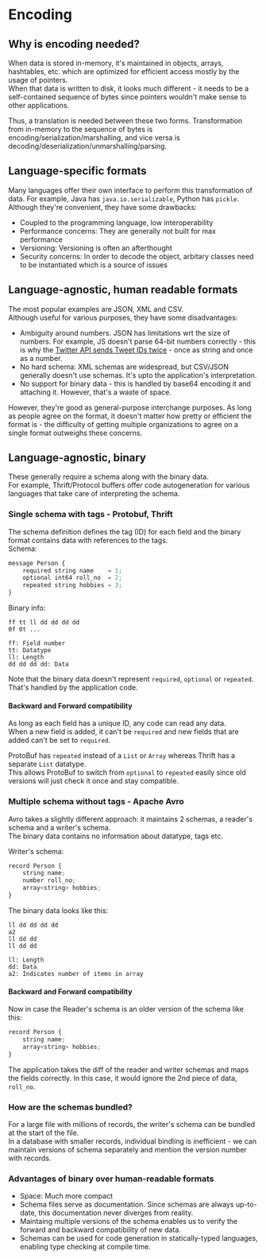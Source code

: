 # Encoding

## Why is encoding needed?
When data is stored in-memory, it's maintained in objects, arrays, hashtables, etc. which are optimized for efficient access mostly by the usage of pointers.  
When that data is written to disk, it looks much different - it needs to be a self-contained sequence of bytes since pointers wouldn't make sense to other applications.  

Thus, a translation is needed between these two forms. Transformation from in-memory to the sequence of bytes is encoding/serialization/marshalling, and vice versa is decoding/deserialization/unmarshalling/parsing.  

## Language-specific formats
Many languages offer their own interface to perform this transformation of data. For example, Java has `java.io.serializable`, Python has `pickle`.  
Although they're convenient, they have some drawbacks:  
- Coupled to the programming language, low interoperability
- Performance concerns: They are generally not built for max performance
- Versioning: Versioning is often an afterthought
- Security concerns: In order to decode the object, arbitary classes need to be instantiated which is a source of issues

## Language-agnostic, human readable formats
The most popular examples are JSON, XML and CSV.  
Although useful for various purposes, they have some disadvantages:  
- Ambiguity around numbers. JSON has limitations wrt the size of numbers. For example, JS doesn't parse 64-bit numbers correctly - this is why the [Twitter API sends Tweet IDs twice](https://stackoverflow.com/a/14083040/12415069) - once as string and once as a number.  
- No hard schema: XML schemas are widespread, but CSV/JSON generally doesn't use schemas. It's upto the application's interpretation.
- No support for binary data - this is handled by base64 encoding it and attaching it. However, that's a waste of space.

However, they're good as general-purpose interchange purposes. As long as people agree on the format, it doesn't matter how pretty or efficient the format is - the difficulty of getting multiple organizations to agree on a single format outweighs these concerns.  

## Language-agnostic, binary
These generally require a schema along with the binary data.  
For example, Thrift/Protocol buffers offer code autogeneration for various languages that take care of interpreting the schema.  

### Single schema with tags - Protobuf, Thrift
The schema definition defines the tag (ID) for each field and the binary format contains data with references to the tags.  
Schema:  
```js
message Person {
    required string name    = 1;
    optional int64 roll_no  = 2;
    repeated string hobbies = 3;
}
```

Binary info:  
```
ff tt ll dd dd dd dd
0f 0t ...

ff: Field number
tt: Datatype
ll: Length
dd dd dd dd: Data
```
Note that the binary data doesn't represent `required`, `optional` or `repeated`. That's handled by the application code.  

#### Backward and Forward compatibility
As long as each field has a unique ID, any code can read any data.  
When a new field is added, it can't be `required` and new fields that are added can't be set to `required`.  

ProtoBuf has `repeated` instead of a `List` or `Array` whereas Thrift has a separate `List` datatype.  
This allows ProtoBuf to switch from `optional` to `repeated` easily since old versions will just check it once and stay compatible.  


### Multiple schema without tags - Apache Avro
Avro takes a slightly different approach: it maintains 2 schemas, a reader's schema and a writer's schema.  
The binary data contains no information about datatype, tags etc.  

Writer's schema:  
```js
record Person {
    string name;
    number roll_no;
    array<string> hobbies;
}
```

The binary data looks like this:
```
ll dd dd dd dd
a2
ll dd dd
ll dd dd

ll: Length
dd: Data
a2: Indicates number of items in array
```

#### Backward and Forward compatibility
Now in case the Reader's schema is an older version of the schema like this:  
```js
record Person {
    string name;
    array<string> hobbies;
}
```

The application takes the diff of the reader and writer schemas and maps the fields correctly. In this case, it would ignore the 2nd piece of data, `roll_no`.

### How are the schemas bundled?
For a large file with millions of records, the writer's schema can be bundled at the start of the file.  
In a database with smaller records, individual bindling is inefficient - we can maintain versions of schema separately and mention the version number with records.  

### Advantages of binary over human-readable formats
- Space: Much more compact
- Schema files serve as documentation. Since schemas are always up-to-date, this documentation never diverges from reality.
- Maintaing multiple versions of the schema enables us to verify the forward and backward compatibility of new data.
- Schemas can be used for code generation in statically-typed languages, enabling type checking at compile time.

